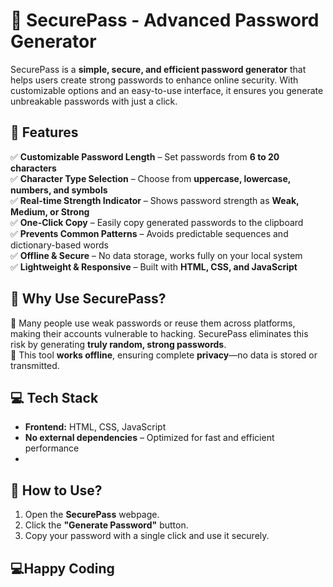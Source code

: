 # 🔐 SecurePass - Advanced Password Generator

SecurePass is a **simple, secure, and efficient password generator** that helps users create strong passwords to enhance online security. With customizable options and an easy-to-use interface, it ensures you generate unbreakable passwords with just a click.

## 🚀 Features

✅ **Customizable Password Length** – Set passwords from **6 to 20 characters**  
✅ **Character Type Selection** – Choose from **uppercase, lowercase, numbers, and symbols**  
✅ **Real-time Strength Indicator** – Shows password strength as **Weak, Medium, or Strong**  
✅ **One-Click Copy** – Easily copy generated passwords to the clipboard  
✅ **Prevents Common Patterns** – Avoids predictable sequences and dictionary-based words  
✅ **Offline & Secure** – No data storage, works fully on your local system  
✅ **Lightweight & Responsive** – Built with **HTML, CSS, and JavaScript**  

## 🎯 Why Use SecurePass?

🔹 Many people use weak passwords or reuse them across platforms, making their accounts vulnerable to hacking. SecurePass eliminates this risk by generating **truly random, strong passwords**.  
🔹 This tool **works offline**, ensuring complete **privacy**—no data is stored or transmitted.

## 💻 Tech Stack

- **Frontend:** HTML, CSS, JavaScript  
- **No external dependencies** – Optimized for fast and efficient performance
- 

## 🔧 How to Use?

1. Open the **SecurePass** webpage.   
2. Click the **"Generate Password"** button.  
3. Copy your password with a single click and use it securely.

## 💻Happy Coding 
